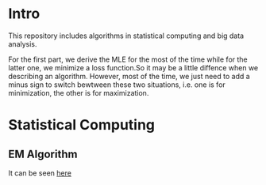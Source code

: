 # Intro

This repository includes algorithms in statistical computing and big data analysis.

For the first part, we derive the MLE for the most of the time while for the latter one, we minimize a loss function.So it may be a little diffence when we describing an algorithm. However, most of the time, we just need to add a minus sign to switch bewtween these two situations, i.e. one is for minimization, the other is for maximization.

# Statistical Computing

## EM Algorithm

It can be seen [here](http://htmlpreview.github.io/?https://raw.githubusercontent.com/Kun73/Algorithm/master/EM/EM.html)
